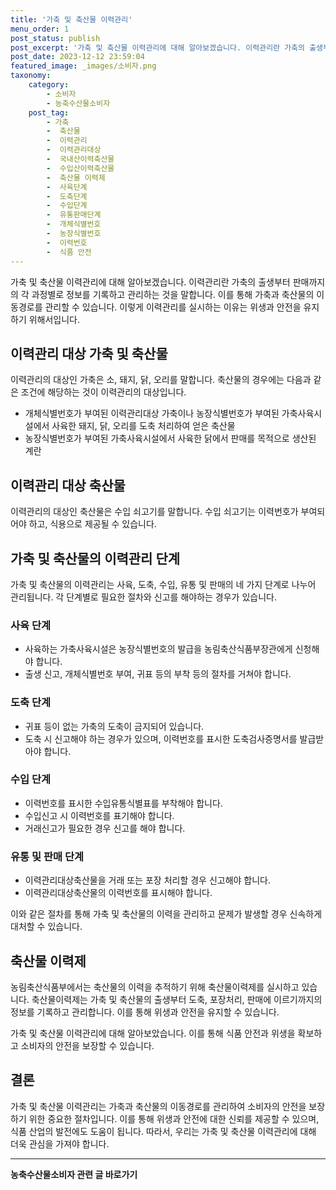```yaml
---
title: '가축 및 축산물 이력관리'
menu_order: 1
post_status: publish
post_excerpt: '가축 및 축산물 이력관리에 대해 알아보겠습니다. 이력관리란 가축의 출생부터 판매까지의 각 과정별로 정보를 기록하고 관리하는 것을 말합니다. 이를 통해 가축과 축산물의 이동경로를 관리할 수 있습니다. 이렇게 이력관리를 실시하는 이유는 위생과 안전을 유지하기 위해서입니다.'
post_date: 2023-12-12 23:59:04
featured_image: _images/소비자.png
taxonomy:
    category:
        - 소비자
        - 농축수산물소비자
    post_tag:
        - 가축
        -  축산물
        -  이력관리
        -  이력관리대상
        -  국내산이력축산물
        -  수입산이력축산물
        -  축산물 이력제
        -  사육단계
        -  도축단계
        -  수입단계
        -  유통판매단계
        -  개체식별번호
        -  농장식별번호
        -  이력번호
        -  식품 안전
---
```



 가축 및 축산물 이력관리에 대해 알아보겠습니다. 이력관리란 가축의 출생부터 판매까지의 각 과정별로 정보를 기록하고 관리하는 것을 말합니다. 이를 통해 가축과 축산물의 이동경로를 관리할 수 있습니다. 이렇게 이력관리를 실시하는 이유는 위생과 안전을 유지하기 위해서입니다.
 
## 이력관리 대상 가축 및 축산물

 이력관리의 대상인 가축은 소, 돼지, 닭, 오리를 말합니다. 축산물의 경우에는 다음과 같은 조건에 해당하는 것이 이력관리의 대상입니다.

 - 개체식별번호가 부여된 이력관리대상 가축이나 농장식별번호가 부여된 가축사육시설에서 사육한 돼지, 닭, 오리를 도축 처리하여 얻은 축산물
 - 농장식별번호가 부여된 가축사육시설에서 사육한 닭에서 판매를 목적으로 생산된 계란
 
## 이력관리 대상 축산물

 이력관리의 대상인 축산물은 수입 쇠고기를 말합니다. 수입 쇠고기는 이력번호가 부여되어야 하고, 식용으로 제공될 수 있습니다.

## 가축 및 축산물의 이력관리 단계
 
가축 및 축산물의 이력관리는 사육, 도축, 수입, 유통 및 판매의 네 가지 단계로 나누어 관리됩니다. 각 단계별로 필요한 절차와 신고를 해야하는 경우가 있습니다.
 
### 사육 단계

- 사육하는 가축사육시설은 농장식별번호의 발급을 농림축산식품부장관에게 신청해야 합니다.
- 출생 신고, 개체식별번호 부여, 귀표 등의 부착 등의 절차를 거쳐야 합니다.
 
### 도축 단계

- 귀표 등이 없는 가축의 도축이 금지되어 있습니다.
- 도축 시 신고해야 하는 경우가 있으며, 이력번호를 표시한 도축검사증명서를 발급받아야 합니다.
 
### 수입 단계

- 이력번호를 표시한 수입유통식별표를 부착해야 합니다.
- 수입신고 시 이력번호를 표기해야 합니다.
- 거래신고가 필요한 경우 신고를 해야 합니다.
 
### 유통 및 판매 단계

- 이력관리대상축산물을 거래 또는 포장 처리할 경우 신고해야 합니다.
- 이력관리대상축산물의 이력번호를 표시해야 합니다.

이와 같은 절차를 통해 가축 및 축산물의 이력을 관리하고 문제가 발생할 경우 신속하게 대처할 수 있습니다.

## 축산물 이력제

농림축산식품부에서는 축산물의 이력을 추적하기 위해 축산물이력제를 실시하고 있습니다. 축산물이력제는 가축 및 축산물의 출생부터 도축, 포장처리, 판매에 이르기까지의 정보를 기록하고 관리합니다. 이를 통해 위생과 안전을 유지할 수 있습니다.

가축 및 축산물 이력관리에 대해 알아보았습니다. 이를 통해 식품 안전과 위생을 확보하고 소비자의 안전을 보장할 수 있습니다.

## 결론

가축 및 축산물 이력관리는 가축과 축산물의 이동경로를 관리하여 소비자의 안전을 보장하기 위한 중요한 절차입니다. 이를 통해 위생과 안전에 대한 신뢰를 제공할 수 있으며, 식품 산업의 발전에도 도움이 됩니다. 따라서, 우리는 가축 및 축산물 이력관리에 대해 더욱 관심을 가져야 합니다.
<!-- wp:separator -->
<hr class="wp-block-separator has-alpha-channel-opacity"/>
<!-- /wp:separator -->

<!-- wp:group {"backgroundColor":"base","layout":{"type":"constrained"}} -->
<div class="wp-block-group has-base-background-color has-background"><!-- wp:paragraph {"align":"center","fontSize":"medium"} -->
<p class="has-text-align-center has-large-font-size"><strong>농축수산물소비자 관련 글 바로가기</strong></p>
<!-- /wp:paragraph -->


<!-- wp:latest-posts
{"categories":[{"id":31346,"count":19,"description":"","link":"https://uknowlaw.com/category/%eb%86%8d%ec%b6%95%ec%88%98%ec%82%b0%eb%ac%bc%ec%86%8c%eb%b9%84%ec%9e%90/","name":"농축수산물소비자","slug":"농축수산물소비자","taxonomy":"category","parent":0,"meta":[],"_links":{"self":[{"href":"https://uknowlaw.com/wp-json/wp/v2/categories/31346"}],"collection":[{"href":"https://uknowlaw.com/wp-json/wp/v2/categories"}],"about":[{"href":"https://uknowlaw.com/wp-json/wp/v2/taxonomies/category"}],"wp:post_type":[{"href":"https://uknowlaw.com/wp-json/wp/v2/posts?categories=31346"}],"curies":[{"name":"wp","href":"https://api.w.org/{rel}","templated":true}]}}],"postsToShow":100,"excerptLength":28,"postLayout":"grid","columns":2,"featuredImageAlign":"left","featuredImageSizeSlug":"large","fontSize":"small"} /--></div>
<!-- /wp:group -->